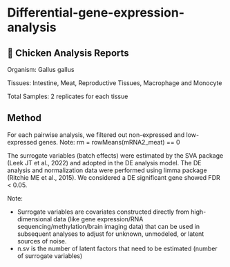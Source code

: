 # Differential-gene-expression-analysis

## 🐥 Chicken Analysis Reports
Organism: Gallus gallus

Tissues: Intestine, Meat, Reproductive Tissues, Macrophage and Monocyte

Total Samples: 2 replicates for each tissue

## Method

For each pairwise analysis, we filtered out non-expressed and low-expressed genes.
Note: rm = rowMeans(mRNA2_meat) == 0

The surrogate variables (batch effects) were estimated by the SVA package (Leek JT et al., 2022)
and adopted in the DE analysis model. The DE analysis and normalization data were performed
using limma package (Ritchie ME et al., 2015). We considered a DE significant gene showed FDR < 0.05.

Note: 
-	Surrogate variables are covariates constructed directly from high-dimensional data (like gene expression/RNA sequencing/methylation/brain imaging data) that can be used in subsequent analyses to adjust for unknown, unmodeled, or latent sources of noise. 
-	n.sv is the number of latent factors that need to be estimated (number of surrogate variables) 
